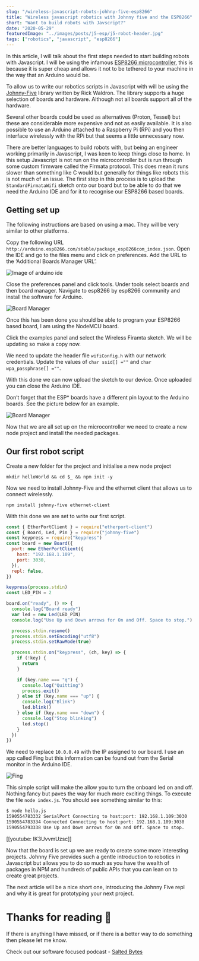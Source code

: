 ```yaml
---
slug: "/wireless-javascript-robots-johhny-five-esp8266"
title: "Wireless javascript robotics with Johnny five and the ESP8266"
short: "Want to build robots with Javscript?"
date: "2020-05-29"
featuredImage: "../images/posts/j5-esp/j5-robot-header.jpg"
tags: ["robotics", "javascript", "esp8266"]
---
```


In this article, I will talk about the first steps needed to start building robots with Javascript. I will be using the infamous [ESP8266 microcontroller](https://en.wikipedia.org/wiki/ESP8266), this is because it is super cheap and allows it not to be tethered to your machine in the way that an Arduino would be.

To allow us to write our robotics scripts in Javascript with will be using the [Johnny-Five](http://johnny-five.io/) library written by Rick Waldron. The library supports a huge selection of boards and hardware. Although not all boards support all of the hardware.

Several other boards could be used as alternatives (Proton, Tessel) but these are considerable more expensive and not as easily available. It is also possible to use an Arduino attached to a Raspberry Pi (RPi) and you then interface wirelessly with the RPi but that seems a little unnecessary now.

There are better languages to build robots with, but being an engineer working primarily in Javascript, I was keen to keep things close to home. In this setup Javascript is not run on the microcontroller but is run through some custom firmware called the Firmata protocol. This does mean it runs slower than something like C would but generally for things like robots this is not much of an issue. The first step in this process is to upload the `StandardFirmataWifi` sketch onto our board but to be able to do that we need the Arduino IDE and for it to recognise our ESP8266 based boards.

## Getting set up

The following instructions are based on using a mac. They will be very similar to other platforms.

Copy the following URL `http://arduino.esp8266.com/stable/package_esp8266com_index.json`. Open the IDE and go to the files menu and click on preferences. Add the URL to the ‘Additional Boards Manager URL’.

![Image of arduino ide](../images/posts/j5-esp/Addingesp8266.png)

Close the preferences panel and click tools. Under tools select boards and then board manager. Navigate to esp8266 by esp8266 community and install the software for Arduino.

![Board Manager](../images/posts/j5-esp/board-manager-open.png)

Once this has been done you should be able to program your ESP8266 based board, I am using the NodeMCU board.

Click the examples panel and select the Wireless Firamta sketch. We will be updating so make a copy now.

We need to update the header file `wifiConfig.h` with our network credentials. Update the values of `char ssid[] =""` and `char wpa_passphrase[] =""`.

With this done we can now upload the sketch to our device. Once uploaded you can close the Arduino IDE.

Don’t forget that the ESP\* boards have a different pin layout to the Arduino boards. See the picture below for an example.

![Board Manager](../images/posts/j5-esp/NodeMCUPinout.png)

Now that we are all set up on the microcontroller we need to create a new node project and install the needed packages.

## Our first robot script

Create a new folder for the project and initialise a new node project

`mkdir helloWorld && cd $_ && npm init -y`

Now we need to install Johnny-Five and the ethernet client that allows us to connect wirelessly.

`npm install johnny-five ethernet-client`

With this done we are set to write our first script.

```javascript
const { EtherPortClient } = require("etherport-client")
const { Board, Led, Pin } = require("johnny-five")
const keypress = require("keypress")
const board = new Board({
  port: new EtherPortClient({
    host: "192.168.1.109",
    port: 3030,
  }),
  repl: false,
})

keypress(process.stdin)
const LED_PIN = 2

board.on("ready", () => {
  console.log("Board ready")
  var led = new Led(LED_PIN)
  console.log("Use Up and Down arrows for On and Off. Space to stop.")

  process.stdin.resume()
  process.stdin.setEncoding("utf8")
  process.stdin.setRawMode(true)

  process.stdin.on("keypress", (ch, key) => {
    if (!key) {
      return
    }

    if (key.name === "q") {
      console.log("Quitting")
      process.exit()
    } else if (key.name === "up") {
      console.log("Blink")
      led.blink()
    } else if (key.name === "down") {
      console.log("Stop blinking")
      led.stop()
    }
  })
})
```

We need to replace `10.0.0.49` with the IP assigned to our board. I use an app called Fing but this information can be found out from the Serial monitor in the Arduino IDE.

![Fing](../images/posts/j5-esp/fing.jpg)

This simple script will make the allow you to turn the onboard led on and off. Nothing fancy but paves the way for much more exciting things. To execute the file `node index.js`. You should see something similar to this:

```bash
$ node hello.js
1590554783332 SerialPort Connecting to host:port: 192.168.1.109:3030
1590554783334 Connected Connecting to host:port: 192.168.1.109:3030
1590554793338 Use Up and Down arrows for On and Off. Space to stop.
```

[[youtube: IK3UvvmUzsc]]

Now that the board is set up we are ready to create some more interesting projects. Johnny Five provides such a gentle introduction to robotics in Javascript but allows you to do so much as you have the wealth of packages in NPM and hundreds of public APIs that you can lean on to create great projects.

The next article will be a nice short one, introducing the Johnny Five repl and why it is great for prototyping your next project.

# Thanks for reading 🙏

If there is anything I have missed, or if there is a better way to do something then please let me know.

Check out our software focused podcast - [Salted Bytes](https://open.spotify.com/show/7IdlgpiDfYcOdCn57mPLvH?si=X1ArfHvqQXSOAfc1h7Y_Eg)
